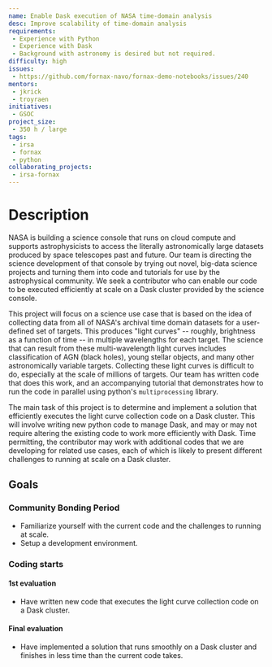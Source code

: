 ```yaml
---
name: Enable Dask execution of NASA time-domain analysis
desc: Improve scalability of time-domain analysis
requirements:
 - Experience with Python
 - Experience with Dask
 - Background with astronomy is desired but not required.
difficulty: high
issues:
 - https://github.com/fornax-navo/fornax-demo-notebooks/issues/240
mentors:
 - jkrick
 - troyraen
initiatives:
 - GSOC
project_size:
 - 350 h / large
tags:
 - irsa
 - fornax
 - python
collaborating_projects:
 - irsa-fornax
---
```


# Description

NASA is building a science console that runs on cloud compute and supports astrophysicists to access the literally
astronomically large datasets produced by space telescopes past and future. Our team is directing the science
development of that console by trying out novel, big-data science projects and turning them into code and tutorials
for use by the astrophysical community. We seek a contributor who can enable our code to be executed efficiently at
scale on a Dask cluster provided by the science console.


This project will focus on a science use case that is based on the idea of collecting data from all of NASA's
archival time domain datasets for a user-defined set of targets. This produces "light curves" -- roughly,
brightness as a function of time -- in multiple wavelengths for each target. The science that can result from
these multi-wavelength light curves includes classification of AGN (black holes), young stellar objects, and many
other astronomically variable targets. Collecting these light curves is difficult to do, especially at the scale
of millions of targets. Our team has written code that does this work, and an accompanying tutorial that
demonstrates how to run the code in parallel using python's `multiprocessing` library.

The main task of this project is to determine and implement a solution that efficiently executes the light
curve collection code on a Dask cluster. This will involve writing new python code to manage Dask, and may or
may not require altering the existing code to work more efficiently with Dask. Time permitting, the contributor
may work with additional codes that we are developing for related use cases, each of which is likely to present
different challenges to running at scale on a Dask cluster.

## Goals

### Community Bonding Period

* Familiarize yourself with the current code and the challenges to running at scale.
* Setup a development environment.

### Coding starts

#### 1st evaluation

* Have written new code that executes the light curve collection code on a Dask cluster.

#### Final evaluation

* Have implemented a solution that runs smoothly on a Dask cluster and finishes in less time than the current
code takes.
